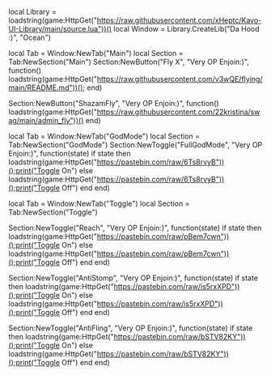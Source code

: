 local Library = loadstring(game:HttpGet("https://raw.githubusercontent.com/xHeptc/Kavo-UI-Library/main/source.lua"))()
local Window = Library.CreateLib("Da Hood :)", "Ocean")


local Tab = Window:NewTab("Main")
local Section = Tab:NewSection("Main")
Section:NewButton("Fly X", "Very OP Enjoin:)", function()
    loadstring(game:HttpGet("https://raw.githubusercontent.com/v3wQE/flying/main/README.md"))();
end)

Section:NewButton("ShazamFly", "Very OP Enjoin:)", function()
    loadstring(game:HttpGet("https://raw.githubusercontent.com/22kristina/swag/main/admin_fly"))()
end)

local Tab = Window:NewTab("GodMode")
local Section = Tab:NewSection("GodMode")
Section:NewToggle("FullGodMode", "Very OP Enjoin:)", function(state)
    if state then
        loadstring(game:HttpGet("https://pastebin.com/raw/6Ts8rvyB"))();print("Toggle On")
    else
        loadstring(game:HttpGet("https://pastebin.com/raw/6Ts8rvyB"))();print("Toggle Off")
    end
end)

local Tab = Window:NewTab("Toggle")
local Section = Tab:NewSection("Toggle")

Section:NewToggle("Reach", "Very OP Enjoin:)", function(state)
    if state then
        loadstring(game:HttpGet("https://pastebin.com/raw/pBem7cwn"))();print("Toggle On")
    else
        loadstring(game:HttpGet("https://pastebin.com/raw/pBem7cwn"))();print("Toggle Off")
    end
end)

Section:NewToggle("AntiStomp", "Very OP Enjoin:)", function(state)
    if state then
        loadstring(game:HttpGet("https://pastebin.com/raw/is5rxXPD"))();print("Toggle On")
    else
        loadstring(game:HttpGet("https://pastebin.com/raw/is5rxXPD"))();print("Toggle Off")
    end
end)

Section:NewToggle("AntiFling", "Very OP Enjoin:)", function(state)
    if state then
        loadstring(game:HttpGet("https://pastebin.com/raw/bSTV82KY"))();print("Toggle On")
    else
        loadstring(game:HttpGet("https://pastebin.com/raw/bSTV82KY"))();print("Toggle Off")
    end
end)
